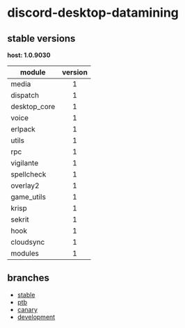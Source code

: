 # discord-desktop-datamining

## stable versions

**host: 1.0.9030**

| module | version |
| ------ | :-----: |
| media | 1 |
| dispatch | 1 |
| desktop_core | 1 |
| voice | 1 |
| erlpack | 1 |
| utils | 1 |
| rpc | 1 |
| vigilante | 1 |
| spellcheck | 1 |
| overlay2 | 1 |
| game_utils | 1 |
| krisp | 1 |
| sekrit | 1 |
| hook | 1 |
| cloudsync | 1 |
| modules | 1 |

## branches

- [stable](https://github.com/OpenAsar/discord-desktop-datamining/tree/stable)
- [ptb](https://github.com/OpenAsar/discord-desktop-datamining/tree/ptb)
- [canary](https://github.com/OpenAsar/discord-desktop-datamining/tree/canary)
- [development](https://github.com/OpenAsar/discord-desktop-datamining/tree/development)
